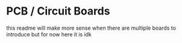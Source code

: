 # PCB / Circuit Boards
this readme will make more sense when there are multiple boards to introduce but for now here it is idk 